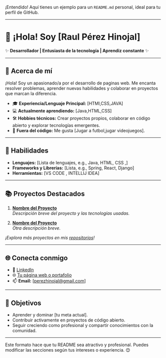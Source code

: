¡Entendido! Aquí tienes un ejemplo para un `README.md` personal, ideal para tu perfil de GitHub.  

---

# 👋 ¡Hola! Soy [Raul Pérez Hinojal]  

✨ **Desarrollador | Entusiasta de la tecnología | Aprendiz constante** ✨  

---

## 📌 Acerca de mí  

¡Hola! Soy un apasionado/a por el desarrollo de paginas web. Me encanta resolver problemas, aprender nuevas habilidades y colaborar en proyectos que marcan la diferencia.  

- 🎓 **Experiencia/Lenguaje Principal:** [HTMl,CSS,JAVA]  
- 💻 **Actualmente aprendiendo:** [Java,HTML,CSS]  
- 🛠️ **Hobbies técnicos:** Crear proyectos propios, colaborar en código abierto y explorar tecnologías emergentes.  
- 🚀 **Fuera del código:** Me gusta [Jugar a futbol,jugar videojuegos].  

---

## 🌟 Habilidades  

- **Lenguajes:** [Lista de lenguajes, e.g., Java, HTML, CSS ,]  
- **Frameworks y Librerías:** [Lista, e.g., Spring, React, Django]  
- **Herramientas:** [VS CODE , INTELLIJ IDEA]  

---

## 📚 Proyectos Destacados  

1. **[Nombre del Proyecto](enlace-proyecto)**  
   _Descripción breve del proyecto y las tecnologías usadas._  

2. **[Nombre del Proyecto](enlace-proyecto)**  
   _Otra descripción breve._  

_¡Explora más proyectos en mis [repositorios](https://github.com/tu-usuario)!_  

---

## 🌐 Conecta conmigo  

- 💼 [LinkedIn](www.linkedin.com/in/raúl-perez-hinojal-676617243)  
- 🌐 [Tu página web o portafolio](https://tu-pagina.com)  
- 📫 **Email:** [perezhinojal@gmail.com]  

---

## 🎯 Objetivos  

- Aprender y dominar [tu meta actual].  
- Contribuir activamente en proyectos de código abierto.  
- Seguir creciendo como profesional y compartir conocimientos con la comunidad.  

---

Este formato hace que tu README sea atractivo y profesional. Puedes modificar las secciones según tus intereses o experiencia. 😊
